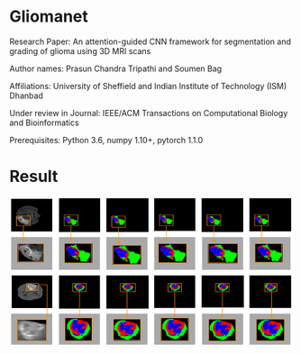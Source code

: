 # Gliomanet
Research Paper: An attention-guided CNN framework for segmentation and grading of glioma using 3D MRI scans

Author names: Prasun Chandra Tripathi and Soumen Bag

Affiliations: University of Sheffield and  Indian Institute of Technology (ISM) Dhanbad

Under review in Journal: IEEE/ACM Transactions on Computational Biology and Bioinformatics

Prerequisites: Python 3.6, numpy 1.10+, pytorch 1.1.0

# Result
![](Images/i1.png)
